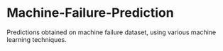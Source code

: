 # Machine-Failure-Prediction
Predictions obtained on machine failure dataset, using various machine learning techniques.
